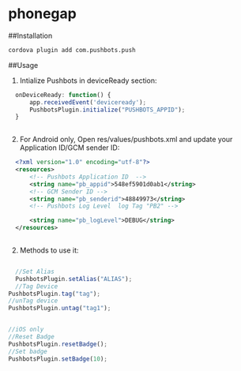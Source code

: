 # phonegap

##Installation
```bash
cordova plugin add com.pushbots.push
```

##Usage
1. Intialize Pushbots in deviceReady section:
```javascript
  onDeviceReady: function() {
      app.receivedEvent('deviceready');
      PushbotsPlugin.initialize("PUSHBOTS_APPID");
  }
  
  ```


2. For Android only, Open res/values/pushbots.xml and update your Application ID/GCM sender ID:
```xml
  <?xml version="1.0" encoding="utf-8"?>
  <resources>
      <!-- Pushbots Application ID  -->
      <string name="pb_appid">548ef5901d0ab1</string>
      <!-- GCM Sender ID -->
      <string name="pb_senderid">48849973</string>
      <!-- Pushbots Log Level  log Tag "PB2" -->

      <string name="pb_logLevel">DEBUG</string>
  </resources>
        
  ```
2. Methods to use it:
```javascript

  //Set Alias
  PushbotsPlugin.setAlias("ALIAS");
  //Tag Device
PushbotsPlugin.tag("tag");
//unTag device
PushbotsPlugin.untag("tag1");


//iOS only
//Reset Badge
PushbotsPlugin.resetBadge();
//Set badge
PushbotsPlugin.setBadge(10);
 ```
